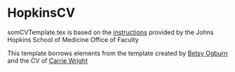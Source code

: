 # HopkinsCV
somCVTemplate.tex is based on the [instructions](https://www.hopkinsmedicine.org/som/faculty/_downloads/Required_CV_Format_SOM_Checklist2.pdf) provided by the Johns Hopkins School of Medicine Office of Faculty

This template borrows elements from the template created by [Betsy Ogburn](https://www.eogburn.com/uploads/2/2/9/5/22951880/cv_template.tex) and the CV of [Carrie Wright](https://www.overleaf.com/read/jkhxnxcyctjn)
